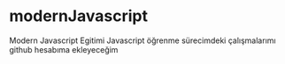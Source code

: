 # modernJavascript
Modern Javascript Egitimi
Javascript öğrenme sürecimdeki çalışmalarımı github hesabıma ekleyeceğim
